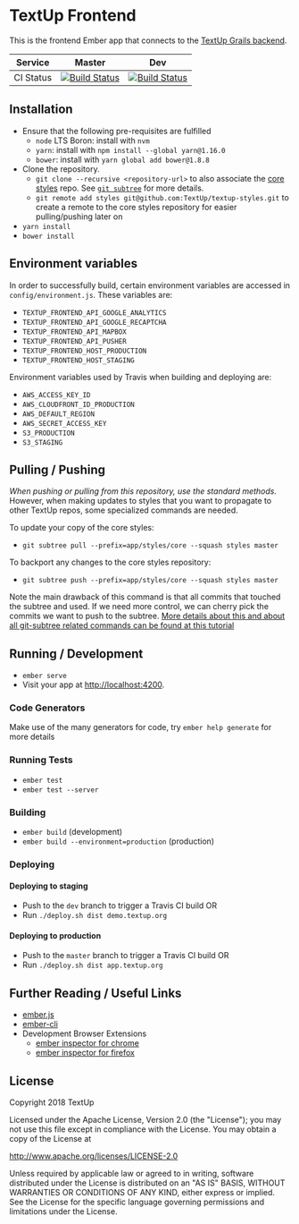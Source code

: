 # TextUp Frontend

This is the frontend Ember app that connects to the [TextUp Grails backend](https://github.com/TextUp/textup-backend).

| Service   | Master                                                                                                                          | Dev                                                                                                                          |
| --------- | ------------------------------------------------------------------------------------------------------------------------------- | ---------------------------------------------------------------------------------------------------------------------------- |
| CI Status | [![Build Status](https://travis-ci.org/TextUp/textup-frontend.svg?branch=master)](https://travis-ci.org/TextUp/textup-frontend) | [![Build Status](https://travis-ci.org/TextUp/textup-frontend.svg?branch=dev)](https://travis-ci.org/TextUp/textup-frontend) |

## Installation

- Ensure that the following pre-requisites are fulfilled
  - `node` LTS Boron: install with `nvm`
  - `yarn`: install with `npm install --global yarn@1.16.0`
  - `bower`: install with `yarn global add bower@1.8.8`
- Clone the repository.
  - `git clone --recursive <repository-url>` to also associate the [core styles](https://github.com/TextUp/textup-styles) repo. See [`git subtree`](https://github.com/git/git/blob/master/contrib/subtree/git-subtree.txt) for more details.
  - `git remote add styles git@github.com:TextUp/textup-styles.git` to create a remote to the core styles repository for easier pulling/pushing later on
- `yarn install`
- `bower install`

## Environment variables

In order to successfully build, certain environment variables are accessed in `config/environment.js`. These variables are:

- `TEXTUP_FRONTEND_API_GOOGLE_ANALYTICS`
- `TEXTUP_FRONTEND_API_GOOGLE_RECAPTCHA`
- `TEXTUP_FRONTEND_API_MAPBOX`
- `TEXTUP_FRONTEND_API_PUSHER`
- `TEXTUP_FRONTEND_HOST_PRODUCTION`
- `TEXTUP_FRONTEND_HOST_STAGING`

Environment variables used by Travis when building and deploying are:

- `AWS_ACCESS_KEY_ID`
- `AWS_CLOUDFRONT_ID_PRODUCTION`
- `AWS_DEFAULT_REGION`
- `AWS_SECRET_ACCESS_KEY`
- `S3_PRODUCTION`
- `S3_STAGING`

## Pulling / Pushing

_When pushing or pulling from this repository, use the standard methods._ However, when making updates to styles that you want to propagate to other TextUp repos, some specialized commands are needed.

To update your copy of the core styles:

- `git subtree pull --prefix=app/styles/core --squash styles master`

To backport any changes to the core styles repository:

- `git subtree push --prefix=app/styles/core --squash styles master`

Note the main drawback of this command is that all commits that touched the subtree and used. If we need more control, we can cherry pick the commits we want to push to the subtree. [More details about this and about all git-subtree related commands can be found at this tutorial](https://medium.com/@porteneuve/mastering-git-subtrees-943d29a798ec#.s0lfst7jk)

## Running / Development

- `ember serve`
- Visit your app at [http://localhost:4200](http://localhost:4200).

### Code Generators

Make use of the many generators for code, try `ember help generate` for more details

### Running Tests

- `ember test`
- `ember test --server`

### Building

- `ember build` (development)
- `ember build --environment=production` (production)

### Deploying

#### Deploying to staging

- Push to the `dev` branch to trigger a Travis CI build OR
- Run `./deploy.sh dist demo.textup.org`

#### Deploying to production

- Push to the `master` branch to trigger a Travis CI build OR
- Run `./deploy.sh dist app.textup.org`

## Further Reading / Useful Links

- [ember.js](http://emberjs.com/)
- [ember-cli](http://ember-cli.com/)
- Development Browser Extensions
  - [ember inspector for chrome](https://chrome.google.com/webstore/detail/ember-inspector/bmdblncegkenkacieihfhpjfppoconhi)
  - [ember inspector for firefox](https://addons.mozilla.org/en-US/firefox/addon/ember-inspector/)

## License

Copyright 2018 TextUp

Licensed under the Apache License, Version 2.0 (the "License");
you may not use this file except in compliance with the License.
You may obtain a copy of the License at

http://www.apache.org/licenses/LICENSE-2.0

Unless required by applicable law or agreed to in writing, software
distributed under the License is distributed on an "AS IS" BASIS,
WITHOUT WARRANTIES OR CONDITIONS OF ANY KIND, either express or implied.
See the License for the specific language governing permissions and
limitations under the License.

